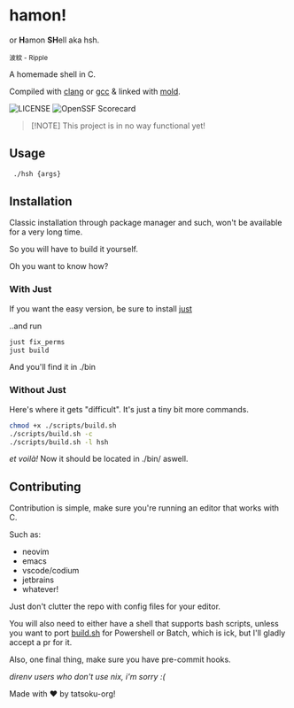 # hamon!

or **H**amon **SH**ell aka hsh.

<sub> 波紋 - Ripple </sub>

A homemade shell in C.

Compiled with
[clang](https://github.com/llvm/llvm-project/tree/main/clang) or
[gcc](https://gcc.gnu.org) & linked with [mold](https://github.com/rui314/mold).

![[LICENSE](https://github.com/h4rldev/hshell/blob/main/LICENSE)](https://img.shields.io/github/license/h4rldev/hshell?style=flat-square)
![[OpenSSF Scorecard](https://securityscorecards.dev/viewer/?uri=github.com/h4rldev/hshell)](https://api.securityscorecards.dev/projects/github.com/h4rldev/hshell/badge?style=flat-square)

> \[!NOTE\]
> This project is in no way functional yet!

## Usage

```sh
 ./hsh {args}
```

## Installation

Classic installation through package manager and such, won't be available for a very long time.

So you will have to build it yourself.

Oh you want to know how?

### With Just

If you want the easy version, be sure to install [just](https://github.com/casey/just)

..and run

```sh
just fix_perms
just build
```

And you'll find it in ./bin

### Without Just

Here's where it gets "difficult". It's just a tiny bit more commands.

```sh
chmod +x ./scripts/build.sh
./scripts/build.sh -c
./scripts/build.sh -l hsh
```

_et voilà!_ Now it should be located in ./bin/ aswell.

## Contributing

Contribution is simple, make sure you're running an editor that works with C.

Such as:

- neovim
- emacs
- vscode/codium
- jetbrains
- whatever!

Just don't clutter the repo with config files for your editor.

You will also need to either have a shell that supports bash scripts,
unless you want to port
[build.sh](https://github.com/tatsoku/hamon/blob/main/scripts/build.sh)
for Powershell or Batch,
which is ick, but I'll gladly accept a pr for it.

Also, one final thing, make sure you have pre-commit hooks.

_direnv users who don't use nix, i'm sorry :(_

Made with :heart: by tatsoku-org!

